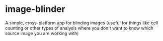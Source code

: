 # image-blinder
A simple, cross-platform app for blinding images (useful for things like cell counting or other types of analysis where you don't want to know which source image you are working with)
